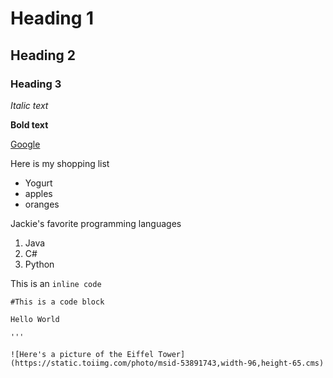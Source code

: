 # Heading 1
## Heading 2
### Heading 3

*Italic text*

**Bold text**

[Google](http://google.com)

Here is my shopping list
* Yogurt
* apples
* oranges

Jackie's favorite programming languages
1. Java
2. C#
3. Python

This is an `inline code`

```
#This is a code block

Hello World

'''

![Here's a picture of the Eiffel Tower](https://static.toiimg.com/photo/msid-53891743,width-96,height-65.cms)

